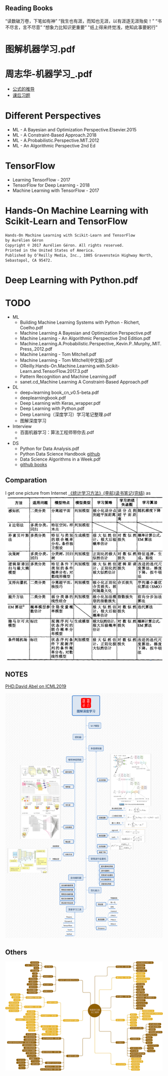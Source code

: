 Reading Books
------------
“读数破万卷，下笔如有神”
“我生也有涯，而知也无涯，以有涯逐无涯殆矣！”
“书不尽言，言不尽意”
“想象力比知识更重要”
"纸上得来终觉浅，绝知此事要躬行"

# 图解机器学习.pdf

# 周志华-机器学习_.pdf
- [公式的推导](https://github.com/datawhalechina/pumpkin-book)
- [课后习题](https://zhuanlan.zhihu.com/c_1013850291887845376)

# Different Perspectives
- ML - A Bayesian and Optimization Perspective.Elsevier.2015
- ML - A Constraint-Based Approach.2018
- ML - A.Probabilistic.Perspective.MIT.2012
- ML - An Algorithmic Perspective 2nd Ed

# TensorFlow
- Learning TensorFlow - 2017
- TensorFlow for Deep Learning - 2018
- Machine Learning with TensorFlow - 2017


# Hands-On Machine Learning with Scikit-Learn and TensorFlow
```
Hands-On Machine Learning with Scikit-Learn and TensorFlow
by Aurélien Géron
Copyright © 2017 Aurélien Géron. All rights reserved.
Printed in the United States of America.
Published by O’Reilly Media, Inc., 1005 Gravenstein Highway North, Sebastopol, CA 95472.
```

# Deep Learning with Python.pdf


# TODO
- ML
  - Building Machine Learning Systems with Python - Richert, Coelho.pdf
  - Machine Learning  A Bayesian and Optimization Perspective.pdf
  - Machine Learning - An Algorithmic Perspective 2nd Edition.pdf
  - Machine.Learning.A.Probabilistic.Perspective,.Kevin.P..Murphy,.MIT.Press,.2012.pdf
  - Machine Learning - Tom Mitchell.pdf
  - Machine Learning - Tom Mitchell(中文版).pdf
  - OReilly.Hands-On.Machine.Learning.with.Scikit-Learn.and.TensorFlow.2017.3.pdf
  - Pattern Recognition and Machine Learning.pdf
  - sanet.cd_Machine Learning A Constraint-Based Approach.pdf
- DL
  - deep+learning book_cn_v0.5-beta.pdf
  - deeplearningbook.pdf
  - Deep Learning with Keras_wrapper.pdf
  - Deep Learning with Python.pdf
  - Deep Learning（深度学习）学习笔记整理.pdf
  - 图解深度学习
- Interview
  - 百面机器学习：算法工程师带你去.pdf
  - 
- DS 
  - Python for Data Analysis.pdf
  - Python Data Science Handbook [github](https://github.com/jakevdp/PythonDataScienceHandbook)
  - Data Science Algorithms in a Week.pdf
  - [github books](https://github.com/SayantanMitra87/Data-Science-Books-1)


## Comparation
I get one picture from Internet [《统计学习方法》(李航)读书笔记(完结)](https://www.cnblogs.com/limitlessun/p/8611103.html) as
![](images/statistics-ML.png)


## NOTES
[PHD.David Abel on ICML2019](https://david-abel.github.io/notes/iclr_2019.pdf)

![图解深度学习](xminds/images/explaination-dl-by-pictures.png)

## Others

![百面机器学习：算法工程师](images/hulu.jpg)
